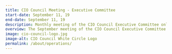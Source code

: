 ```yaml
---
title: CIO Council Meeting - Executive Committee
start-date: September 11, 19
end-date: September 11, 19
description: Monthly meeting of the CIO Council Executive Committee only.
overview: The September meeting of the CIO Council Executive Committee will be held from 3-430pm at GSA Headquarters at 1800 F St. NW, Washington, DC.
image: cio-council-logo.jpg
image-alt: CIO Council White Circle Logo
permalink: /about/operations/
---
```

